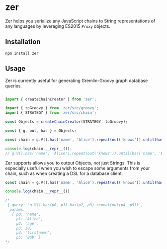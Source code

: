 # zer

Zer helps you serialize any JavaScript chains to String representations of any languages by leveraging ES2015 `Proxy` objects.

## Installation

```shell
npm install zer
```

## Usage

Zer is currently useful for generating Gremlin-Groovy graph database queries.

```javascript

import { createChainCreator } from 'zer';

import { toGroovy } from 'zer/src/groovy';
import { STRATEGY } from 'zer/src/chain';

const Objects = createChainCreator(STRATEGY, toGroovy);

const { g, out, has } = Objects;

const chain = g.V().has('name', 'Alice').repeat(out('knows')).until(has('name', 'Bob'));

console.log(chain.__repr__());
// g.V().has('name', 'Alice').repeat(out('knows')).until(has('name', 'Bob'))
```

Zer supports allows you to output Objects, not just Strings. This is especially useful when you wish to escape some arguments from your chain, such as when creating a DSL for a database client.

```javascript
const chain = g.V().has('name', 'Alice').repeat(out('knows')).until(has('name', 'Bob'));

console.log(chain.__repr__())

/*
 { query: 'g.V().has(p0, p1).has(p2, p3).repeat(out(p4, p5))',
  params:
   { p0: 'name',
     p1: 'Alice',
     p2: 'age',
     p3: 30,
     p4: 'firstname',
     p5: 'Bob' }
*/
```

